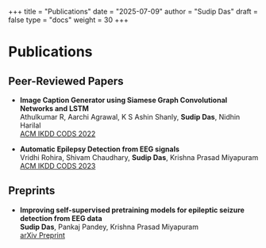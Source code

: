 +++
title = "Publications"
date = "2025-07-09"
author = "Sudip Das"
draft = false
type = "docs"
weight = 30
+++

# Publications

## Peer-Reviewed Papers

- **Image Caption Generator using Siamese Graph Convolutional Networks and LSTM**  
  Athulkumar R, Aarchi Agrawal, K S Ashin Shanly, **Sudip Das**, Nidhin Harilal  
  [ACM IKDD CODS 2022](https://dl.acm.org/doi/fullHtml/10.1145/3493700.3493754)

- **Automatic Epilepsy Detection from EEG signals**  
  Vridhi Rohira, Shivam Chaudhary, **Sudip Das**, Krishna Prasad Miyapuram  
  [ACM IKDD CODS 2023](https://dl.acm.org/doi/fullHtml/10.1145/3570991.3570995)

## Preprints

- **Improving self-supervised pretraining models for epileptic seizure detection from EEG data**  
  **Sudip Das**, Pankaj Pandey, Krishna Prasad Miyapuram  
  [arXiv Preprint](https://arxiv.org/abs/2207.06911)
